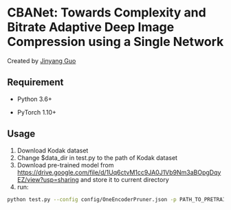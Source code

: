 # CBANet: Towards Complexity and Bitrate Adaptive Deep Image Compression using a Single Network

Created by [Jinyang Guo](https://jinyangguo.github.io/)

<!-- ## Introduction -->

<!-- This project is the official implementation of our accepted ICLR 2022 paper *BiBERT: Accurate Fully Binarized BERT* [[PDF](https://openreview.net/forum?id=5xEgrl_5FAJ)]. The large pre-trained BERT has achieved remarkable performance on Natural Language Processing (NLP) tasks but is also computation and memory expensive. As one of the powerful compression approaches, binarization extremely reduces the computation and memory consumption by utilizing 1-bit parameters and bitwise operations. Unfortunately, the full binarization of BERT (i.e., 1-bit weight, embedding, and activation) usually suffer a significant performance drop, and there is rare study addressing this problem. In this paper, with the theoretical justification and empirical analysis, we identify that the severe performance drop can be mainly attributed to the information degradation and optimization direction mismatch respectively in the forward and backward propagation, and propose BiBERT, an accurate fully binarized BERT, to eliminate the performance bottlenecks. Specifically, BiBERT introduces an efficient Bi-Attention structure for maximizing representation information statistically and a Direction-Matching Distillation (DMD) scheme to optimize the full binarized BERT accurately. Extensive experiments show that BiBERT outperforms both the straightforward baseline and existing state-of-the-art quantized BERTs with ultra-low bit activations by convincing margins on the NLP benchmark. As the first fully binarized BERT, our method yields impressive 59.2$\times$ and 31.2$\times$ saving on FLOPs and model size, demonstrating the vast advantages and potential of the fully binarized BERT model in real-world resource-constrained scenarios. -->

## Requirement

- Python 3.6+

- PyTorch 1.10+


## Usage
1. Download Kodak dataset
2. Change $data_dir in test.py to the path of Kodak dataset
3. Download pre-trained model from https://drive.google.com/file/d/1Uq6ctvM1cc9JA0J1Vb9Nm3aBOpgDqyEZ/view?usp=sharing and store it to current directory
4. run: 
```bash
python test.py --config config/OneEncoderPruner.json -p PATH_TO_PRETRAINED_MODEL
```

<!-- ## Datasets

We test CBANet on Kodak, which is available online:

- **Kodak**: https://github.com/nyu-mll/GLUE-baselines
- **SQuAD**: https://rajpurkar.github.io/SQuAD-explorer/

For data augmentation on GLUE, please follow the instruction in [TinyBERT](https://github.com/huawei-noah/Pretrained-Language-Model/tree/master/TinyBERT).

## Execution

Our experiments are based on the fine-tuned full-precision DynaBERT, which can be found [here](https://drive.google.com/file/d/1pYApaDcse5QIB6lZagWO0uElAavFazpA/view?usp=sharing). Complete running scripts and more detailed tips are provided in `./scripts`. Go through each script for more detail, and our corresponding well-trained BiBERT models are provided in [here](https://drive.google.com/drive/folders/1xEEIynvsYuqqG6wRlMhSySUusZWoR1FL?usp=sharing).

## Acknowledgement

The original code is borrowed from [BinaryBERT](https://github.com/huawei-noah/Pretrained-Language-Model/tree/master/BinaryBERT) and [DynaBERT](https://github.com/huawei-noah/Pretrained-Language-Model/tree/master/DynaBERT).

## Citation

If you find our work useful in your research, please consider citing:

```shell
@inproceedings{Qin:iclr22,
  author    = {Haotong Qin and Yifu Ding and Mingyuan Zhang and Qinghua Yan and 
  Aishan Liu and Qingqing Dang and Ziwei Liu and Xianglong Liu},
  title     = {BiBERT: Accurate Fully Binarized BERT},
  booktitle = {International Conference on Learning Representations (ICLR)},
  year      = {2022}
}
``` -->
